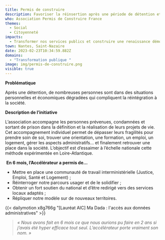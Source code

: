 ```yaml
---
title: Permis de construire
description: Favoriser la réinsertion après une période de détention et éviter les récidives
who: Association Permis de Construire France
themes:
  - Social
  - Citoyenneté
impacts:
  - Transformer nos services publics et construire une renaissance démocratique
town: Nantes, Saint-Nazaire
date: 2023-02-23T10:34:59.882Z
domains:
  - "Transformation publique "
image: img/permis-de-construire.png
visible: true
---
```

**Problématique**

Après une détention, de nombreuses personnes sont dans des situations personnelles et économiques dégradées qui compliquent la réintégration à la société.

**Description de l’initiative**

L’association accompagne les personnes prévenues, condamnées et sortant de prison dans la définition et la réalisation de leurs projets de vie. Cet accompagnement individuel permet de dépasser leurs fragilités pour prendre soin de soi, trouver une orientation, une formation, un emploi, un logement, gérer les aspects administratifs… et finalement retrouver une place dans la société. L’objectif est d’essaimer à l’échelle nationale cette méthode expérimentée en Loire-Atlantique.

 **En 6 mois, l’Accélérateur a permis de…**

* Mettre en place une communauté de travail interministérielle (Justice, Emploi, Santé et Logement) ;
* Réinterroger notre parcours usager et de le solidifier ;
* Obtenir un fort soutien du national et d’être redirigé vers des services locaux adaptés ;
* Répliquer notre modèle sur de nouveaux territoires.

{{< dailymotion x8g766g "\[Lauréat AIC] Ma Dada : l'accès aux données administratives" >}}

> *« Nous avons fait en 6 mois ce que nous aurions pu faire en 2 ans si j’avais été hyper efficace tout seul. L’accélérateur porte vraiment son nom. »*